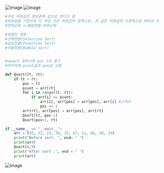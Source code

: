 ![image](https://user-images.githubusercontent.com/73813367/118415964-50406f00-b6e8-11eb-82ac-4dd111c3fe3c.png)
![image](https://user-images.githubusercontent.com/73813367/118415969-55052300-b6e8-11eb-9c66-30da21c700b8.png)

```python
#주로 피봇값은 맨오른쪽 값으로 한다고 함
#피봇값을 기준으로 더 작은 것은 피봇값의 왼쪽으로, 큰 값은 피봇값의 오른쪽으로 파티션 작업
#전위순회 <>병합정렬:후위순회

#정렬의 종류
#선택정렬(Selection Sort)
#삽입정렬(Insertion Sort)
#버블정렬(Bubble Sort)


#swap이 일어나면 pos 1씩 증가
#마지막에 pivot값과 pos값 교환

def Qsort(lt, rt):
    if lt < rt:
        pos = lt
        pivot = arr[rt]
        for i in range(lt, rt):
            if arr[i] <= pivot:
                arr[i], arr[pos] = arr[pos], arr[i] #스와프
                pos += 1
        arr[rt], arr[pos] = arr[pos], arr[rt] 
        Qsort(lt, pos-1)
        Qsort(pos+1, rt)

if __name__ == "__main__":
    arr = [45, 21, 23, 36, 15, 67, 11, 60, 20, 33]
    print("Before sort: ", end= " ")
    print(arr)
    Qsort(0,9)
    print("After sort :", end = " ")
    print(arr)
```

![image](https://user-images.githubusercontent.com/73813367/118580723-578c7900-b7cb-11eb-81a6-334bb5b3021e.png)


